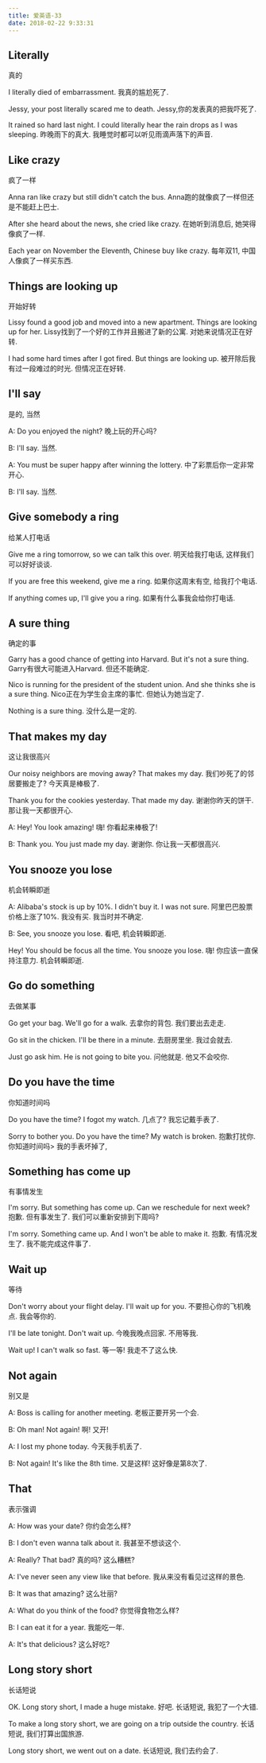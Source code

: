 ```yaml
---
title: 爱英语-33
date: 2018-02-22 9:33:31
---
```


## Literally
真的

I literally died of embarrassment.
我真的尴尬死了.

Jessy, your post literally scared me to death.
Jessy,你的发表真的把我吓死了.

It rained so hard last night. I could literally hear the rain drops as I was sleeping.
昨晚雨下的真大. 我睡觉时都可以听见雨滴声落下的声音.

## Like crazy
疯了一样

Anna ran like crazy but still didn't catch the bus.
Anna跑的就像疯了一样但还是不能赶上巴士.

After she heard about the news, she cried like crazy.
在她听到消息后, 她哭得像疯了一样.

Each year on November the Eleventh, Chinese buy like crazy.
每年双11, 中国人像疯了一样买东西.

## Things are looking up
开始好转

Lissy found a good job and moved into a new apartment. Things are looking up for her.
Lissy找到了一个好的工作并且搬进了新的公寓. 对她来说情况正在好转.

I had some hard times after I got fired. But things are looking up.
被开除后我有过一段难过的时光. 但情况正在好转.

## I'll say
是的, 当然

A: Do you enjoyed the night?
晚上玩的开心吗?

B: I'll say.
当然.

A: You must be super happy after winning the lottery.
中了彩票后你一定非常开心.

B: I'll say.
当然.

## Give somebody a ring
给某人打电话

Give me a ring tomorrow, so we can talk this over.
明天给我打电话, 这样我们可以好好谈谈.

If you are free this weekend, give me a ring.
如果你这周末有空, 给我打个电话.

If anything comes up, I'll give you a ring.
如果有什么事我会给你打电话.

## A sure thing
确定的事

Garry has a good chance of getting into Harvard. But it's not a sure thing.
Garry有很大可能进入Harvard. 但还不能确定.

Nico is running for the president of the student union. And she thinks she is a sure thing.
Nico正在为学生会主席的事忙. 但她认为她当定了.

Nothing is a sure thing.
没什么是一定的.

## That makes my day
这让我很高兴

Our noisy neighbors are moving away? That makes my day.
我们吵死了的邻居要搬走了? 今天真是棒极了.

Thank you for the cookies yesterday. That made my day.
谢谢你昨天的饼干. 那让我一天都很开心.

A: Hey! You look amazing!
嗨! 你看起来棒极了!

B: Thank you. You just made my day.
谢谢你. 你让我一天都很高兴.

## You snooze you lose
机会转瞬即逝

A: Alibaba's stock is up by 10%. I didn't buy it. I was not sure.
阿里巴巴股票价格上涨了10%. 我没有买. 我当时并不确定.

B: See, you snooze you lose.
看吧, 机会转瞬即逝.

Hey! You should be focus all the time. You snooze you lose.
嗨! 你应该一直保持注意力. 机会转瞬即逝.

## Go do something
去做某事

Go get your bag. We'll go for a walk.
去拿你的背包. 我们要出去走走.

Go sit in the chicken. I'll be there in a minute.
去厨房里坐. 我过会就去.

Just go ask him. He is not going to bite you.
问他就是. 他又不会咬你.

## Do you have the time
你知道时间吗

Do you have the time? I fogot my watch.
几点了? 我忘记戴手表了.

Sorry to bother you. Do you have the time? My watch is broken.
抱歉打扰你. 你知道时间吗> 我的手表坏掉了,

## Something has come up
有事情发生

I'm sorry. But something has come up. Can we reschedule for next week?
抱歉. 但有事发生了. 我们可以重新安排到下周吗?

I'm sorry. Something came up. And I won't be able to make it.
抱歉. 有情况发生了. 我不能完成这件事了.

## Wait up
等待

Don't worry about your flight delay. I'll wait up for you.
不要担心你的飞机晚点. 我会等你的.

I'll be late tonight. Don't wait up.
今晚我晚点回家. 不用等我.

Wait up! I can't walk so fast.
等一等! 我走不了这么快.

## Not again
别又是

A: Boss is calling for another meeting.
老板正要开另一个会.

B: Oh man! Not again!
啊! 又开!

A: I lost my phone today.
今天我手机丢了.

B: Not again! It's like the 8th time.
又是这样! 这好像是第8次了.

## That
表示强调

A: How was your date?
你约会怎么样?

B: I don't even wanna talk about it.
我甚至不想谈这个.

A: Really? That bad?
真的吗? 这么糟糕?

A: I've never seen any view like that before.
我从来没有看见过这样的景色.

B: It was that amazing?
这么壮丽?

A: What do you think of the food?
你觉得食物怎么样?

B: I can eat it for a year.
我能吃一年.

A: It's that delicious?
这么好吃?

## Long story short
长话短说

OK. Long story short, I made a huge mistake.
好吧. 长话短说, 我犯了一个大错.

To make a long story short, we are going on a trip outside the country.
长话短说, 我们打算出国旅游.

Long story short, we went out on a date.
长话短说, 我们去约会了.
